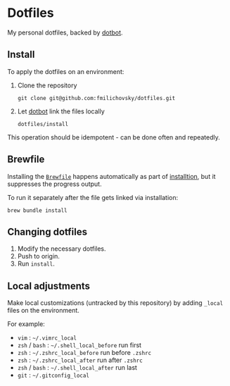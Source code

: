 # Dotfiles

My personal dotfiles, backed by [dotbot].

## Install

To apply the dotfiles on an environment:

1. Clone the repository

    ```shell
    git clone git@github.com:fmilichovsky/dotfiles.git
    ```

1. Let [dotbot] link the files locally

    ```shell
    dotfiles/install
    ```

This operation should be idempotent - can be done often and repeatedly.

## Brewfile

Installing the [`Brewfile`](./Brewfile) happens automatically as part of [installtion](#install), but it suppresses the progress output.

To run it separately after the file gets linked via installation:

```shell
brew bundle install
```

## Changing dotfiles

1. Modify the necessary dotfiles.
1. Push to origin.
1. Run `install`.

## Local adjustments

Make local customizations (untracked by this repository) by adding `_local`
files on the environment.

For example:

* `vim` : `~/.vimrc_local`
* `zsh` / `bash` : `~/.shell_local_before` run first
* `zsh` : `~/.zshrc_local_before` run before `.zshrc`
* `zsh` : `~/.zshrc_local_after` run after `.zshrc`
* `zsh` / `bash` : `~/.shell_local_after` run last
* `git` : `~/.gitconfig_local`

[dotbot]: https://github.com/anishathalye/dotbot
